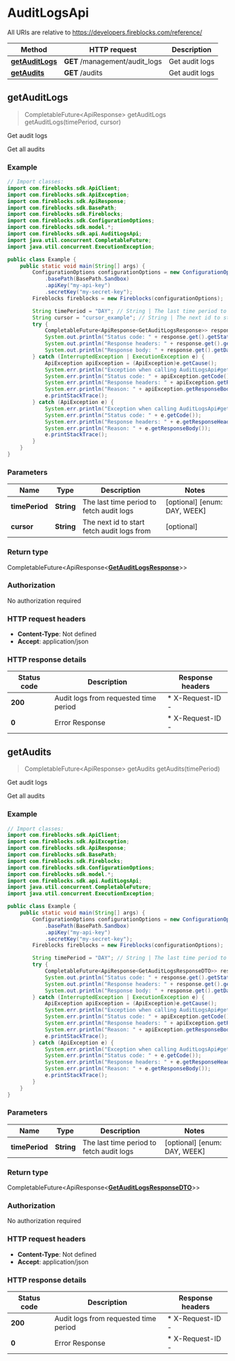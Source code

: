 # AuditLogsApi

All URIs are relative to https://developers.fireblocks.com/reference/

| Method | HTTP request | Description |
|------------- | ------------- | -------------|
| [**getAuditLogs**](AuditLogsApi.md#getAuditLogs) | **GET** /management/audit_logs | Get audit logs |
| [**getAudits**](AuditLogsApi.md#getAudits) | **GET** /audits | Get audit logs |



## getAuditLogs

> CompletableFuture<ApiResponse<GetAuditLogsResponse>> getAuditLogs getAuditLogs(timePeriod, cursor)

Get audit logs

Get all audits

### Example

```java
// Import classes:
import com.fireblocks.sdk.ApiClient;
import com.fireblocks.sdk.ApiException;
import com.fireblocks.sdk.ApiResponse;
import com.fireblocks.sdk.BasePath;
import com.fireblocks.sdk.Fireblocks;
import com.fireblocks.sdk.ConfigurationOptions;
import com.fireblocks.sdk.model.*;
import com.fireblocks.sdk.api.AuditLogsApi;
import java.util.concurrent.CompletableFuture;
import java.util.concurrent.ExecutionException;

public class Example {
    public static void main(String[] args) {
        ConfigurationOptions configurationOptions = new ConfigurationOptions()
            .basePath(BasePath.Sandbox)
            .apiKey("my-api-key")
            .secretKey("my-secret-key");
        Fireblocks fireblocks = new Fireblocks(configurationOptions);

        String timePeriod = "DAY"; // String | The last time period to fetch audit logs
        String cursor = "cursor_example"; // String | The next id to start fetch audit logs from
        try {
            CompletableFuture<ApiResponse<GetAuditLogsResponse>> response = fireblocks.auditLogs().getAuditLogs(timePeriod, cursor);
            System.out.println("Status code: " + response.get().getStatusCode());
            System.out.println("Response headers: " + response.get().getHeaders());
            System.out.println("Response body: " + response.get().getData());
        } catch (InterruptedException | ExecutionException e) {
            ApiException apiException = (ApiException)e.getCause();
            System.err.println("Exception when calling AuditLogsApi#getAuditLogs");
            System.err.println("Status code: " + apiException.getCode());
            System.err.println("Response headers: " + apiException.getResponseHeaders());
            System.err.println("Reason: " + apiException.getResponseBody());
            e.printStackTrace();
        } catch (ApiException e) {
            System.err.println("Exception when calling AuditLogsApi#getAuditLogs");
            System.err.println("Status code: " + e.getCode());
            System.err.println("Response headers: " + e.getResponseHeaders());
            System.err.println("Reason: " + e.getResponseBody());
            e.printStackTrace();
        }
    }
}
```

### Parameters


| Name | Type | Description  | Notes |
|------------- | ------------- | ------------- | -------------|
| **timePeriod** | **String**| The last time period to fetch audit logs | [optional] [enum: DAY, WEEK] |
| **cursor** | **String**| The next id to start fetch audit logs from | [optional] |

### Return type

CompletableFuture<ApiResponse<[**GetAuditLogsResponse**](GetAuditLogsResponse.md)>>


### Authorization

No authorization required

### HTTP request headers

- **Content-Type**: Not defined
- **Accept**: application/json

### HTTP response details
| Status code | Description | Response headers |
|-------------|-------------|------------------|
| **200** | Audit logs from requested time period |  * X-Request-ID -  <br>  |
| **0** | Error Response |  * X-Request-ID -  <br>  |


## getAudits

> CompletableFuture<ApiResponse<GetAuditLogsResponseDTO>> getAudits getAudits(timePeriod)

Get audit logs

Get all audits

### Example

```java
// Import classes:
import com.fireblocks.sdk.ApiClient;
import com.fireblocks.sdk.ApiException;
import com.fireblocks.sdk.ApiResponse;
import com.fireblocks.sdk.BasePath;
import com.fireblocks.sdk.Fireblocks;
import com.fireblocks.sdk.ConfigurationOptions;
import com.fireblocks.sdk.model.*;
import com.fireblocks.sdk.api.AuditLogsApi;
import java.util.concurrent.CompletableFuture;
import java.util.concurrent.ExecutionException;

public class Example {
    public static void main(String[] args) {
        ConfigurationOptions configurationOptions = new ConfigurationOptions()
            .basePath(BasePath.Sandbox)
            .apiKey("my-api-key")
            .secretKey("my-secret-key");
        Fireblocks fireblocks = new Fireblocks(configurationOptions);

        String timePeriod = "DAY"; // String | The last time period to fetch audit logs
        try {
            CompletableFuture<ApiResponse<GetAuditLogsResponseDTO>> response = fireblocks.auditLogs().getAudits(timePeriod);
            System.out.println("Status code: " + response.get().getStatusCode());
            System.out.println("Response headers: " + response.get().getHeaders());
            System.out.println("Response body: " + response.get().getData());
        } catch (InterruptedException | ExecutionException e) {
            ApiException apiException = (ApiException)e.getCause();
            System.err.println("Exception when calling AuditLogsApi#getAudits");
            System.err.println("Status code: " + apiException.getCode());
            System.err.println("Response headers: " + apiException.getResponseHeaders());
            System.err.println("Reason: " + apiException.getResponseBody());
            e.printStackTrace();
        } catch (ApiException e) {
            System.err.println("Exception when calling AuditLogsApi#getAudits");
            System.err.println("Status code: " + e.getCode());
            System.err.println("Response headers: " + e.getResponseHeaders());
            System.err.println("Reason: " + e.getResponseBody());
            e.printStackTrace();
        }
    }
}
```

### Parameters


| Name | Type | Description  | Notes |
|------------- | ------------- | ------------- | -------------|
| **timePeriod** | **String**| The last time period to fetch audit logs | [optional] [enum: DAY, WEEK] |

### Return type

CompletableFuture<ApiResponse<[**GetAuditLogsResponseDTO**](GetAuditLogsResponseDTO.md)>>


### Authorization

No authorization required

### HTTP request headers

- **Content-Type**: Not defined
- **Accept**: application/json

### HTTP response details
| Status code | Description | Response headers |
|-------------|-------------|------------------|
| **200** | Audit logs from requested time period |  * X-Request-ID -  <br>  |
| **0** | Error Response |  * X-Request-ID -  <br>  |


